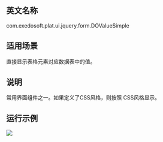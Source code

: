 ## 英文名称 ##

com.exedosoft.plat.ui.jquery.form.DOValueSimple

## 适用场景 ##

直接显示表格元素对应数据表中的值。

## 说明 ##

常用界面组件之一。如果定义了CSS风格，则按照 CSS风格显示。

## 运行示例 ##


<img src='http://eeplat.googlecode.com/files/t_valuesimple.png' />